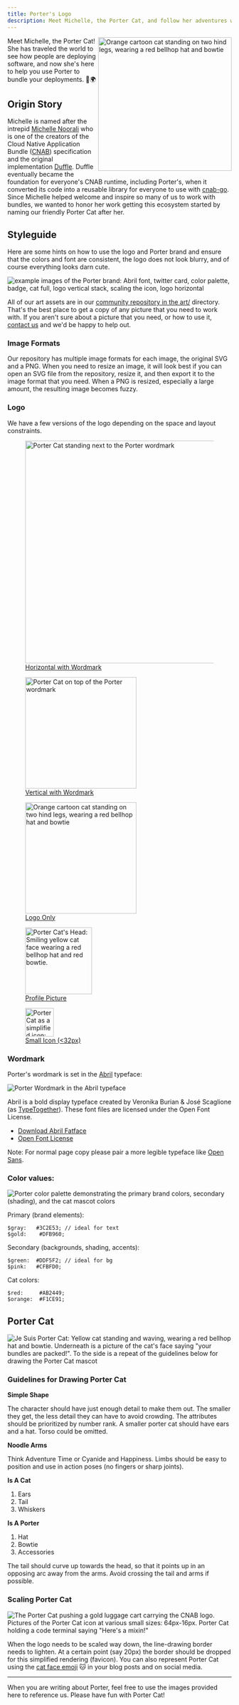```yaml
---
title: Porter's Logo
description: Meet Michelle, the Porter Cat, and follow her adventures with DevOps
---
```


<img src="/images/porter-logo.png" width="300px" align="right" alt="Orange cartoon cat standing on two hind legs, wearing a red bellhop hat and bowtie"/>

Meet Michelle, the Porter Cat! She has traveled the world to see how people are
deploying software, and now she's here to help you use Porter to bundle your
deployments. 🧳🌍 

## Origin Story

Michelle is named after the intrepid [Michelle Noorali] who is
one of the creators of the Cloud Native Application Bundle ([CNAB])
specification and the original implementation [Duffle]. Duffle eventually became
the foundation for everyone's CNAB runtime, including Porter's, when it
converted its code into a reusable library for everyone to use with [cnab-go].
Since Michelle helped welcome and inspire so many of us to work with bundles, we
wanted to honor her work getting this ecosystem started by naming our friendly
Porter Cat after her.

## Styleguide

Here are some hints on how to use the logo and Porter brand and ensure that the
colors and font are consistent, the logo does not look blurry, and of course
everything looks darn cute.

![example images of the Porter brand: Abril font, twitter card, color palette, badge, cat full, logo vertical stack, scaling the icon, logo horizontal](https://raw.githubusercontent.com/getporter/community/main/art/styleguide/overview.png)

All of our art assets are in our [community repository in the art/][art] directory.
That's the best place to get a copy of any picture that you need to work with.
If you aren't sure about a picture that you need, or how to use it, [contact us]
and we'd be happy to help out.

### Image Formats

Our repository has multiple image formats for each image, the original SVG and a
PNG. When you need to resize an image, it will look best if you can open an SVG
file from the repository, resize it, and then export it to the image format that
you need. When a PNG is resized, especially a large amount, the resulting image
becomes fuzzy.

### Logo

We have a few versions of the logo depending on the space and layout constraints.

<div class="flextable">
    <figure>
        <a href="https://raw.githubusercontent.com/getporter/community/main/art/logo/porter-logo-horizontal.png">
            <img src="https://raw.githubusercontent.com/getporter/community/main/art/logo/porter-logo-horizontal.png" 
            alt="Porter Cat standing next to the Porter wordmark" 
            width="500px">
            <figcaption>Horizontal with Wordmark</figcaption>
        </a>
    </figure>
    <figure>
        <a href="https://raw.githubusercontent.com/getporter/community/main/art/logo/porter-logo-stack.png">
            <img src="https://raw.githubusercontent.com/getporter/community/main/art/logo/porter-logo-stack.png" 
            alt="Porter Cat on top of the Porter wordmark" 
            width="250px">
            <figcaption>Vertical with Wordmark</figcaption>
        </a>
    </figure>
    <figure>
        <a href="https://raw.githubusercontent.com/getporter/community/main/art/cat/porter-cat-default.png">
        <img src="https://raw.githubusercontent.com/getporter/community/main/art/cat/porter-cat-default.png"
            alt="Orange cartoon cat standing on two hind legs, wearing a red bellhop hat and bowtie"
            width="250px" />
            <figcaption>Logo Only</figcaption>
        </a>
    </figure>
    <figure>
        <a href="https://raw.githubusercontent.com/getporter/community/main/art/icon/porter-icon.png">
            <img src="https://raw.githubusercontent.com/getporter/community/main/art/icon/porter-icon.png" 
            alt="Porter Cat's Head: Smiling yellow cat face wearing a red bellhop hat and red bowtie." 
            width="150px">
            <figcaption>Profile Picture</figcaption>
        </a>
    </figure>
    <figure>
        <a href="https://raw.githubusercontent.com/getporter/community/main/art/icon/porter-icon-small.png">
            <img src="https://raw.githubusercontent.com/getporter/community/main/art/icon/porter-icon-small.png" 
            alt="Porter Cat as a simplified icon: Smiling yellow cat face that is more angular and less detailed than the normal Porter Cat. She is still wearing the red bellhop hat but does not have the bowtie." 
            width="64px">
            <figcaption>Small Icon (<32px)</figcaption>
        </a>
    </figure>
</div>


### Wordmark

Porter's wordmark is set in the
[Abril] typeface:

![Porter Wordmark in the Abril typeface](https://raw.githubusercontent.com/getporter/community/main/art/wordmark/porter-wordmark.png)

Abril is a bold display typeface created by Veronika Burian & José Scaglione (as
[TypeTogether]). These font files are licensed under the Open Font License.

* [Download Abril Fatface][Abril]
* [Open Font License][OFL]

Note: For normal page copy please pair a more legible typeface like [Open Sans].

[Abril]: https://fonts.google.com/specimen/Abril+Fatface
[TypeTogether]: http://www.type-together.com/
[OFL]: https://scripts.sil.org/cms/scripts/page.php?site_id=nrsi&id=OFL
[Open Sans]: https://fonts.google.com/specimen/Open+Sans

### Color values: 

![Porter color palette demonstrating the primary brand colors, secondary (shading), and the cat mascot colors](https://raw.githubusercontent.com/getporter/community/main/art/styleguide/porter-palette.png)

Primary (brand elements):

```
$gray:   #3C2E53; // ideal for text
$gold:    #DFB960;
```

Secondary (backgrounds, shading, accents):

```
$green:  #DDF5F2; // ideal for bg
$pink:   #CFBFD0;
```

Cat colors:

```
$red:     #AB2449;
$orange:  #F1CE91;
```

## Porter Cat


![Je Suis Porter Cat: Yellow cat standing and waving, wearing a red bellhop hat and bowtie. Underneath is a picture of the cat's face saying "your bundles are packed!". To the side is a repeat of the guidelines below for drawing the Porter Cat mascot](https://github.com/getporter/community/raw/main/art/styleguide/porter-cat-overview.png)

### Guidelines for Drawing Porter Cat

**Simple Shape**

The character should have just enough detail to make them out. The smaller they
get, the less detail they can have to avoid crowding. The attributes
should be prioritized by number rank. A smaller porter cat should have ears and
a hat. Torso could be omitted.

**Noodle Arms**

Think Adventure Time or Cyanide and Happiness. Limbs should be easy to position
and use in action poses (no fingers or sharp joints).

**Is A Cat**

1. Ears
2. Tail
3. Whiskers

**Is A Porter**

1. Hat
2. Bowtie
3. Accessories

The tail should curve up towards the head, so that it points up in an opposing
arc away from the arms. Avoid crossing the tail and arms if possible.

### Scaling Porter Cat

![The Porter Cat pushing a gold luggage cart carrying the CNAB logo. Pictures of the Porter Cat icon at various small sizes: 64px-16px. Porter Cat holding a code terminal saying "Here's a mixin!"](https://github.com/getporter/community/raw/main/art/styleguide/porter-cat-examples.png)

When the logo needs to be scaled way down, the line-drawing border needs to
lighten. At a certain point (say 20px) the border should be dropped for this
simplified rendering (favicon). You can also represent Porter Cat using the 
[cat face emoji] 🐱 in your blog posts and on social media.

---

When you are writing about Porter, feel free to use the images provided here to
reference us. Please have fun with Porter Cat!

[art]: https://github.com/getporter/community/tree/main/art
[Michelle Noorali]: https://github.com/michelleN
[CNAB]: https://cnab.io
[Duffle]: https://duffle.sh
[cnab-go]: https://github.com/cnabio/cnab-go
[contact us]: https://porter.sh/src/README.md#contact
[cat face emoji]: https://emojipedia.org/cat-face/
